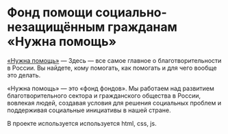 # Фонд помощи социально-незащищённым гражданам «Нужна помощь»

[«Нужна помощь»](https://nuzhnapomosh.ru/) — Здесь — все самое главное о благотворительности в России. Вы найдете, кому помогать, как помогать и для чего вообще это делать.

«Нужна помощь» — это «фонд фондов». Мы работаем над развитием благотворительного сектора и гражданского общества в России, вовлекая людей, создавая условия для решения социальных проблем и поддерживая социальные инициативы в нашей стране.

В проекте используется используется html, css, js.

<!-- TODO: добавить информацию, с кем связаться, как участвовать -->
